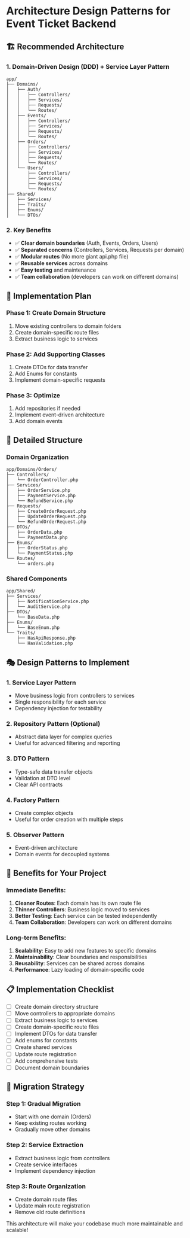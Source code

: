 # Architecture Design Patterns for Event Ticket Backend

## 🏗️ Recommended Architecture

### 1. **Domain-Driven Design (DDD) + Service Layer Pattern**

```
app/
├── Domains/
│   ├── Auth/
│   │   ├── Controllers/
│   │   ├── Services/
│   │   ├── Requests/
│   │   └── Routes/
│   ├── Events/
│   │   ├── Controllers/
│   │   ├── Services/
│   │   ├── Requests/
│   │   └── Routes/
│   ├── Orders/
│   │   ├── Controllers/
│   │   ├── Services/
│   │   ├── Requests/
│   │   └── Routes/
│   └── Users/
│       ├── Controllers/
│       ├── Services/
│       ├── Requests/
│       └── Routes/
├── Shared/
│   ├── Services/
│   ├── Traits/
│   ├── Enums/
│   └── DTOs/
```

### 2. **Key Benefits**

- ✅ **Clear domain boundaries** (Auth, Events, Orders, Users)
- ✅ **Separated concerns** (Controllers, Services, Requests per domain)
- ✅ **Modular routes** (No more giant api.php file)
- ✅ **Reusable services** across domains
- ✅ **Easy testing** and maintenance
- ✅ **Team collaboration** (developers can work on different domains)

## 🔨 Implementation Plan

### Phase 1: Create Domain Structure
1. Move existing controllers to domain folders
2. Create domain-specific route files
3. Extract business logic to services

### Phase 2: Add Supporting Classes
1. Create DTOs for data transfer
2. Add Enums for constants
3. Implement domain-specific requests

### Phase 3: Optimize
1. Add repositories if needed
2. Implement event-driven architecture
3. Add domain events

## 📁 Detailed Structure

### Domain Organization
```
app/Domains/Orders/
├── Controllers/
│   └── OrderController.php
├── Services/
│   ├── OrderService.php
│   ├── PaymentService.php
│   └── RefundService.php
├── Requests/
│   ├── CreateOrderRequest.php
│   ├── UpdateOrderRequest.php
│   └── RefundOrderRequest.php
├── DTOs/
│   ├── OrderData.php
│   └── PaymentData.php
├── Enums/
│   ├── OrderStatus.php
│   └── PaymentStatus.php
└── Routes/
    └── orders.php
```

### Shared Components
```
app/Shared/
├── Services/
│   ├── NotificationService.php
│   └── AuditService.php
├── DTOs/
│   └── BaseData.php
├── Enums/
│   └── BaseEnum.php
└── Traits/
    ├── HasApiResponse.php
    └── HasValidation.php
```

## 🎭 Design Patterns to Implement

### 1. **Service Layer Pattern**
- Move business logic from controllers to services
- Single responsibility for each service
- Dependency injection for testability

### 2. **Repository Pattern** (Optional)
- Abstract data layer for complex queries
- Useful for advanced filtering and reporting

### 3. **DTO Pattern**
- Type-safe data transfer objects
- Validation at DTO level
- Clear API contracts

### 4. **Factory Pattern**
- Create complex objects
- Useful for order creation with multiple steps

### 5. **Observer Pattern**
- Event-driven architecture
- Domain events for decoupled systems

## 🚀 Benefits for Your Project

### Immediate Benefits:
1. **Cleaner Routes**: Each domain has its own route file
2. **Thinner Controllers**: Business logic moved to services
3. **Better Testing**: Each service can be tested independently
4. **Team Collaboration**: Developers can work on different domains

### Long-term Benefits:
1. **Scalability**: Easy to add new features to specific domains
2. **Maintainability**: Clear boundaries and responsibilities
3. **Reusability**: Services can be shared across domains
4. **Performance**: Lazy loading of domain-specific code

## 📋 Implementation Checklist

- [ ] Create domain directory structure
- [ ] Move controllers to appropriate domains
- [ ] Extract business logic to services
- [ ] Create domain-specific route files
- [ ] Implement DTOs for data transfer
- [ ] Add enums for constants
- [ ] Create shared services
- [ ] Update route registration
- [ ] Add comprehensive tests
- [ ] Document domain boundaries

## 🔄 Migration Strategy

### Step 1: Gradual Migration
- Start with one domain (Orders)
- Keep existing routes working
- Gradually move other domains

### Step 2: Service Extraction
- Extract business logic from controllers
- Create service interfaces
- Implement dependency injection

### Step 3: Route Organization
- Create domain route files
- Update main route registration
- Remove old route definitions

This architecture will make your codebase much more maintainable and scalable!
